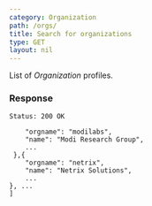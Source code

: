 ```yaml
---
category: Organization
path: /orgs/
title: Search for organizations
type: GET
layout: nil
---
```


List of  *Organization* profiles.

### Response

```Status: 200 OK```

```[{
    "orgname": "modilabs",
    "name": "Modi Research Group",
    ...
 },{
    "orgname": "netrix",
    "name": "Netrix Solutions",
    ...
}, ...
]
```
